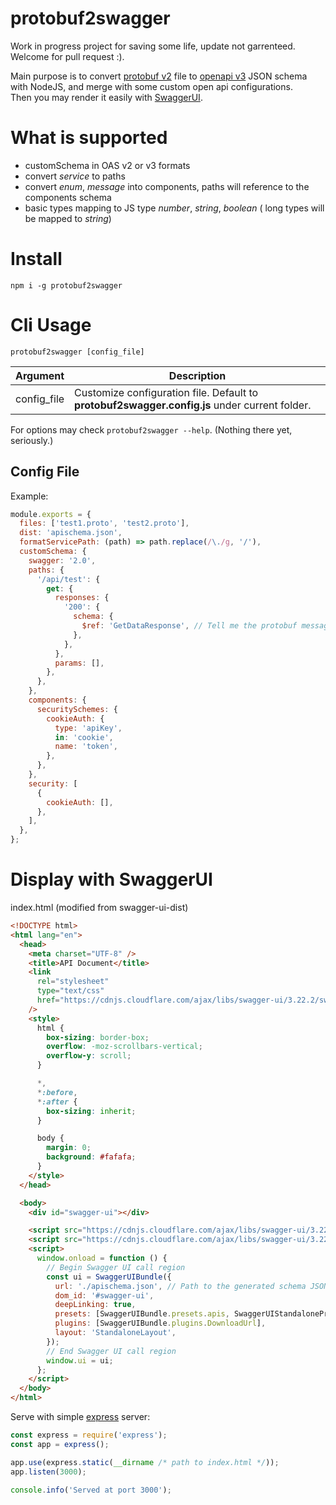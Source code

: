 # protobuf2swagger

Work in progress project for saving some life, update not garrenteed. Welcome for pull request :).

Main purpose is to convert [protobuf v2](https://developers.google.com/protocol-buffers/docs/proto) file to [openapi v3](https://github.com/OAI/OpenAPI-Specification/blob/master/versions/3.0.0.md) JSON schema with NodeJS, and merge with some custom open api configurations.  
Then you may render it easily with [SwaggerUI](https://github.com/swagger-api/swagger-ui).

# What is supported

- customSchema in OAS v2 or v3 formats
- convert _service_ to paths
- convert _enum_, _message_ into components, paths will reference to the components schema
- basic types mapping to JS type _number_, _string_, _boolean_ ( long types will be mapped to _string_)

# Install

`npm i -g protobuf2swagger`

# Cli Usage

`protobuf2swagger [config_file]`

| Argument    | Description                                                                                   |
| ----------- | --------------------------------------------------------------------------------------------- |
| config_file | Customize configuration file. Default to **protobuf2swagger.config.js** under current folder. |

For options may check `protobuf2swagger --help`. (Nothing there yet, seriously.)

## Config File

Example:

```javascript
module.exports = {
  files: ['test1.proto', 'test2.proto'],
  dist: 'apischema.json',
  formatServicePath: (path) => path.replace(/\./g, '/'),
  customSchema: {
    swagger: '2.0',
    paths: {
      '/api/test': {
        get: {
          responses: {
            '200': {
              schema: {
                $ref: 'GetDataResponse', // Tell me the protobuf message name
              },
            },
          },
          params: [],
        },
      },
    },
    components: {
      securitySchemes: {
        cookieAuth: {
          type: 'apiKey',
          in: 'cookie',
          name: 'token',
        },
      },
    },
    security: [
      {
        cookieAuth: [],
      },
    ],
  },
};
```

# Display with SwaggerUI

index.html (modified from swagger-ui-dist)

```html
<!DOCTYPE html>
<html lang="en">
  <head>
    <meta charset="UTF-8" />
    <title>API Document</title>
    <link
      rel="stylesheet"
      type="text/css"
      href="https://cdnjs.cloudflare.com/ajax/libs/swagger-ui/3.22.2/swagger-ui.css"
    />
    <style>
      html {
        box-sizing: border-box;
        overflow: -moz-scrollbars-vertical;
        overflow-y: scroll;
      }

      *,
      *:before,
      *:after {
        box-sizing: inherit;
      }

      body {
        margin: 0;
        background: #fafafa;
      }
    </style>
  </head>

  <body>
    <div id="swagger-ui"></div>

    <script src="https://cdnjs.cloudflare.com/ajax/libs/swagger-ui/3.22.2/swagger-ui-bundle.js"></script>
    <script src="https://cdnjs.cloudflare.com/ajax/libs/swagger-ui/3.22.2/swagger-ui-standalone-preset.js"></script>
    <script>
      window.onload = function () {
        // Begin Swagger UI call region
        const ui = SwaggerUIBundle({
          url: './apischema.json', // Path to the generated schema JSON file
          dom_id: '#swagger-ui',
          deepLinking: true,
          presets: [SwaggerUIBundle.presets.apis, SwaggerUIStandalonePreset],
          plugins: [SwaggerUIBundle.plugins.DownloadUrl],
          layout: 'StandaloneLayout',
        });
        // End Swagger UI call region
        window.ui = ui;
      };
    </script>
  </body>
</html>
```

Serve with simple [express](https://www.npmjs.com/package/express) server:

```javascript
const express = require('express');
const app = express();

app.use(express.static(__dirname /* path to index.html */));
app.listen(3000);

console.info('Served at port 3000');
```
